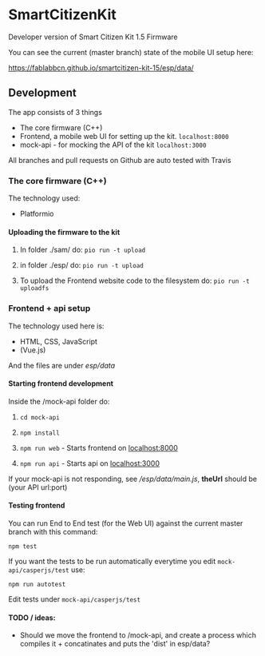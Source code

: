# SmartCitizenKit
Developer version of Smart Citizen Kit 1.5 Firmware

You can see the current (master branch) state of the mobile UI setup here:

https://fablabbcn.github.io/smartcitizen-kit-15/esp/data/

## Development

The app consists of 3 things

* The core firmware (C++)
* Frontend, a mobile web UI for setting up the kit. `localhost:8000`
* mock-api - for mocking the API of the kit `localhost:3000`

All branches and pull requests on Github are auto tested with Travis

### The core firmware (C++)

The technology used:

* Platformio


#### Uploading the firmware to the kit

1. In folder ./sam/ do:
  `pio run -t upload`

2. in folder ./esp/ do:
  `pio run -t upload`

3. To upload the Frontend website code to the filesystem do:
  `pio run -t uploadfs`


### Frontend + api setup

The technology used here is:
* HTML, CSS, JavaScript
* (Vue.js)

And the files are under *esp/data*


#### Starting frontend development

Inside the /mock-api folder do:

1. `cd mock-api`

2. `npm install`

3. `npm run web`  - Starts frontend on [localhost:8000](localhost:8000)

4. `npm run api` - Starts api on [localhost:3000](localhost:3000)

If your mock-api is not responding, see */esp/data/main.js*, **theUrl** should be (your API url:port)

#### Testing frontend

You can run End to End test (for the Web UI) against the current master branch with this command:

`npm test`

If you want the tests to be run automatically everytime you edit `mock-api/casperjs/test` use:

`npm run autotest`

Edit tests under `mock-api/casperjs/test`

####  TODO / ideas:

* Should we move the frontend to /mock-api, and create a process which compiles it + concatinates and puts the 'dist' in esp/data?
